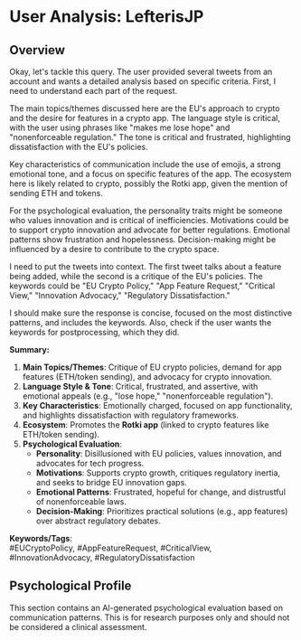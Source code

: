 # User Analysis: LefterisJP

## Overview

<think>
Okay, let's tackle this query. The user provided several tweets from an account and wants a detailed analysis based on specific criteria. First, I need to understand each part of the request.

The main topics/themes discussed here are the EU's approach to crypto and the desire for features in a crypto app. The language style is critical, with the user using phrases like "makes me lose hope" and "nonenforceable regulation." The tone is critical and frustrated, highlighting dissatisfaction with the EU's policies.

Key characteristics of communication include the use of emojis, a strong emotional tone, and a focus on specific features of the app. The ecosystem here is likely related to crypto, possibly the Rotki app, given the mention of sending ETH and tokens.

For the psychological evaluation, the personality traits might be someone who values innovation and is critical of inefficiencies. Motivations could be to support crypto innovation and advocate for better regulations. Emotional patterns show frustration and hopelessness. Decision-making might be influenced by a desire to contribute to the crypto space.

I need to put the tweets into context. The first tweet talks about a feature being added, while the second is a critique of the EU's policies. The keywords could be "EU Crypto Policy," "App Feature Request," "Critical View," "Innovation Advocacy," "Regulatory Dissatisfaction."

I should make sure the response is concise, focused on the most distinctive patterns, and includes the keywords. Also, check if the user wants the keywords for postprocessing, which they did.
</think>

**Summary:**  
1. **Main Topics/Themes**: Critique of EU crypto policies, demand for app features (ETH/token sending), and advocacy for crypto innovation.  
2. **Language Style & Tone**: Critical, frustrated, and assertive, with emotional appeals (e.g., "lose hope," "nonenforceable regulation").  
3. **Key Characteristics**: Emotionally charged, focused on app functionality, and highlights dissatisfaction with regulatory frameworks.  
4. **Ecosystem**: Promotes the **Rotki app** (linked to crypto features like ETH/token sending).  
5. **Psychological Evaluation**:  
   - **Personality**: Disillusioned with EU policies, values innovation, and advocates for tech progress.  
   - **Motivations**: Supports crypto growth, critiques regulatory inertia, and seeks to bridge EU innovation gaps.  
   - **Emotional Patterns**: Frustrated, hopeful for change, and distrustful of nonenforceable laws.  
   - **Decision-Making**: Prioritizes practical solutions (e.g., app features) over abstract regulatory debates.  

**Keywords/Tags**:  
#EUCryptoPolicy, #AppFeatureRequest, #CriticalView, #InnovationAdvocacy, #RegulatoryDissatisfaction

## Psychological Profile

This section contains an AI-generated psychological evaluation based on communication patterns. This is for research purposes only and should not be considered a clinical assessment.